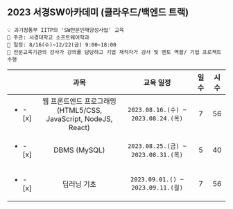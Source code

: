 ## 2023 서경SW아카데미 (클라우드/백엔드 트랙)
```
💡 과기정통부 IITP의 'SW전문인재양성사업' 교육
🏫 주관: 서경대학교 소프트웨어학과
📆 일정: 8/16(수)~12/22(금) 9:00~18:00
🤍 전문교육기관의 강사가 강의를 담당하고 기업 재직자가 강사 및 멘토 역할/ 기업 프로젝트 수행
```

|  | 과목 | 교육 일정 | 일수 | 시수 |
| :--- | :---: | :---: | :---: | :---: |
| <ul><li> - [x] </li></ul> | 웹 프론트엔드 프로그래밍 <br> (HTML5/CSS, JavaScript, NodeJS, React) | `2023.08.16.(수) ~ 2023.08.24.(목)` | 7 | 56 |
| <ul><li> - [x] </li></ul> | DBMS (MySQL) | `2023.08.25.(금) ~ 2023.08.31.(목)` | 5 | 40 |
| <ul><li> - [x] </li></ul> | 딥러닝 기초 | `2023.09.01.() ~ 2023.09.11.(월)` | 7 | 56 |

<!--
| <ul><li> - [ ] </li></ul> | Spring 기초 및 응용 <br> (웹 백엔드 프로그래밍) | `2023.09.01.(금) ~ 2023.09.12.(화)` | 8 | 64 |
| <ul><li> - [ ] </li></ul> | Linux 서버 구축과 관리 | `2023.09.13.(수) ~ 2023.09.20.(수)` | 6 | 48 |
| <ul><li> - [ ] </li></ul> | 서버 가상화와 컨테이너 | `2023.09.21.(목) ~ 2023.10.04.(수)` | 7 | 56 |
| <ul><li> - [ ] </li></ul> | Python을 활용한 데이터 처리 | `2023.10.05.(목) ~ 2023.10.06.(금)` | 2 | 16 |
| <ul><li> - [ ] </li></ul> | 딥러닝 기초 | `2023.10.10.(화) ~ 2023.10.16.(월)` | 5 | 40 |
| <ul><li> - [ ] </li></ul> | 코딩 테스트 | `2023.10.17.(화) ~ 2023.10.23.(월)` | 5 | 40 |
| <ul><li> - [ ] </li></ul> | Team Project | `2023.10.24.(화) ~ 2023.12.21.(목)` | 42 | 336 |
| <ul><li> - [ ] </li></ul> | 프로젝트 발표회 | `2023.12.22.(금)` | 1 | 8 |
-->
